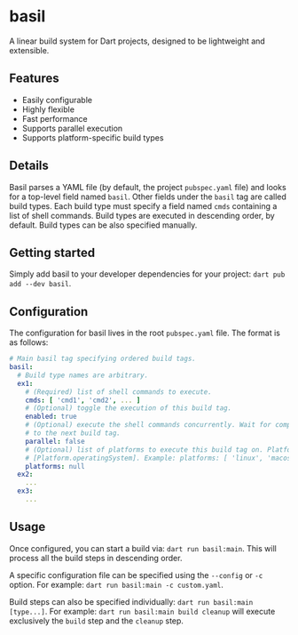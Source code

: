 # basil

A linear build system for Dart projects, designed to be lightweight and extensible.

## Features

* Easily configurable
* Highly flexible
* Fast performance
* Supports parallel execution
* Supports platform-specific build types

## Details

Basil parses a YAML file (by default, the project `pubspec.yaml` file) and looks for a top-level field named `basil`.
Other fields under the `basil` tag are called build types. Each build type must specify a field named `cmds` containing
a list of shell commands. Build types are executed in descending order, by default. Build types can be also specified
manually.

## Getting started

Simply add basil to your developer dependencies for your project: `dart pub add --dev basil`.

## Configuration

The configuration for basil lives in the root `pubspec.yaml` file. The format is as follows:

```yaml
# Main basil tag specifying ordered build tags.
basil:
  # Build type names are arbitrary.
  ex1:
    # (Required) list of shell commands to execute.
    cmds: [ 'cmd1', 'cmd2', ... ]
    # (Optional) toggle the execution of this build tag.
    enabled: true
    # (Optional) execute the shell commands concurrently. Wait for completion before proceeding
    # to the next build tag.
    parallel: false
    # (Optional) list of platforms to execute this build tag on. Platform is determined via
    # [Platform.operatingSystem]. Example: platforms: [ 'linux', 'macos' ].
    platforms: null
  ex2:
    ...
  ex3:
    ...
```

## Usage

Once configured, you can start a build via: `dart run basil:main`. This will process all the build steps in descending
order.

A specific configuration file can be specified using the `--config` or `-c` option. For
example: `dart run basil:main -c custom.yaml`.

Build steps can also be specified individually: `dart run basil:main [type...]`. For
example: `dart run basil:main build cleanup` will execute exclusively the `build` step and the `cleanup` step.
